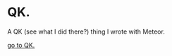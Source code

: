QK.
===

A QK (see what I did there?) thing I wrote with Meteor.

[go to QK.](http://qk.meteor.com/)
